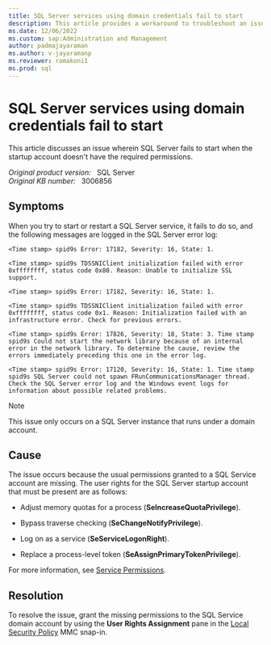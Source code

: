 ```yaml
---
title: SQL Server services using domain credentials fail to start 
description: This article provides a workaround to troubleshoot an issue when SQL Server fails to start when the startup account doesn't have the right permissions.
ms.date: 12/06/2022
ms.custom: sap:Administration and Management
author: padmajayaraman
ms.author: v-jayaramanp
ms.reviewer: ramakoni1
ms.prod: sql
---
```


# SQL Server services using domain credentials fail to start

This article discusses an issue wherein SQL Server fails to start when the startup account doesn't have the required permissions.

_Original product version:_ &nbsp; SQL Server  
_Original KB number:_ &nbsp; 3006856

## Symptoms

When you try to start or restart a SQL Server service, it fails to do so, and the following messages are logged in the SQL Server error log:

```output
<Time stamp> spid9s Error: 17182, Severity: 16, State: 1.

<Time stamp> spid9s TDSSNIClient initialization failed with error 0xffffffff, status code 0x80. Reason: Unable to initialize SSL support.

<Time stamp> spid9s Error: 17182, Severity: 16, State: 1.

<Time stamp> spid9s TDSSNIClient initialization failed with error 0xffffffff, status code 0x1. Reason: Initialization failed with an infrastructure error. Check for previous errors.

<Time stamp> spid9s Error: 17826, Severity: 18, State: 3. Time stamp spid9s Could not start the network library because of an internal error in the network library. To determine the cause, review the errors immediately preceding this one in the error log.

<Time stamp> spid9s Error: 17120, Severity: 16, State: 1. Time stamp spid9s SQL Server could not spawn FRunCommunicationsManager thread. Check the SQL Server error log and the Windows event logs for information about possible related problems.
```

> [!NOTE]
> This issue only occurs on a SQL Server instance that runs under a domain account.

## Cause

The issue occurs because the usual permissions granted to a SQL Service account are missing. The user rights for the SQL Server startup account that must be present are as follows:

- Adjust memory quotas for a process (**SeIncreaseQuotaPrivilege**).

- Bypass traverse checking (**SeChangeNotifyPrivilege**).

- Log on as a service (**SeServiceLogonRight**).

- Replace a process-level token (**SeAssignPrimaryTokenPrivilege**).

For more information, see [Service Permissions](/sql/database-engine/configure-windows/configure-windows-service-accounts-and-permissions#Serv_Perm).

## Resolution

To resolve the issue, grant the missing permissions to the SQL Service domain account by using the **User Rights Assignment** pane in the [Local Security Policy](/windows/security/threat-protection/security-policy-settings/how-to-configure-security-policy-settings) MMC snap-in.
